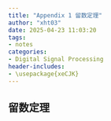 ```yaml
---
title: "Appendix 1 留数定理"
author: "xht03"
date: 2025-04-23 11:03:20
tags:
- notes
categories:
- Digital Signal Processing
header-includes:
- \usepackage{xeCJK}
---
```


## 留数定理

